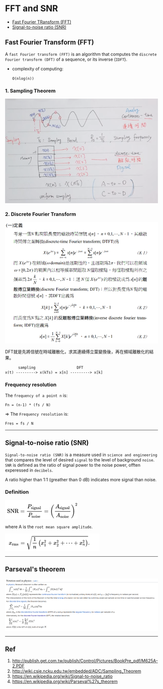 # FFT and SNR

- [Fast Fourier TRansform (FFT)](#fft)
- [Signal-to-noise ratio (SNR)](#snr)

<span id="fft"></span>
## Fast Fourier Transform (FFT)

A `fast Fourier transform (FFT)` is an algorithm that computes the `discrete Fourier transform (DFT)` of a sequence, or its inverse (`IDFT`). 

- complexity of computing: 
    
    `O(nlog(n))`

### 1. Sampling Theorem

![](img/sampling.png)

### 2. Discrete Fourier Transform

![](img/DFT.png)

DFT就是先將信號在時域離散化，求其連續傅立葉變換後，再在頻域離散化的結果。

```
      sampling                   DFT
x(t) ---------> x(kTs) = x[n] ---------> x[k]
```

### Frequency resolution

The `frequency of a point n` is:
    
    Fn = (n-1) * (fs / N)

=> The `Frequency resolution` is:

    Fres = fs / N

---
<span id="snr"></span>
## Signal-to-noise ratio (SNR)

`Signal-to-noise ratio (SNR)` is a measure used in `science and engineering` that compares the level of desired `signal` to the level of background `noise`. `SNR` is defined as the ratio of signal power to the noise power, offten experessed in `decibels`.

A ratio higher than 1:1 (greather than 0 dB) indicates more signal than noise.

### Definition

![](img/snr-definition.png)

where A is the `root mean square amplitude`.

![](img/rms.png)

---
## Parseval's theorem

![](img/parseval.png)

---
## Ref

1. http://publish.get.com.tw/publish/Control/Pictures/BookPre_pdf/M625A-2.PDF
2. http://wiki.csie.ncku.edu.tw/embedded/ADC/Sampling_Theorem
3. https://en.wikipedia.org/wiki/Signal-to-noise_ratio
4. https://en.wikipedia.org/wiki/Parseval%27s_theorem

